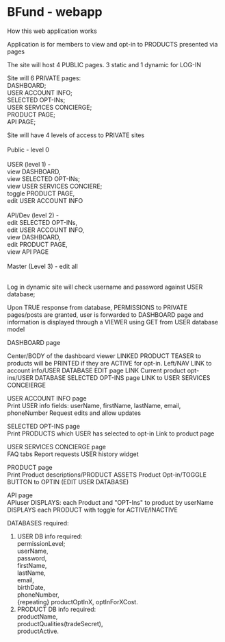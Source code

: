 # BFund - webapp

How this web application works

Application is for members to view and opt-in to PRODUCTS presented via pages

The site will host 4 PUBLIC pages. 3 static and 1 dynamic for LOG-IN

Site will 6 PRIVATE pages:<br>
DASHBOARD;<br>
USER ACCOUNT INFO;<br>
SELECTED OPT-INs;<br>
USER SERVICES CONCIERGE;<br>
PRODUCT PAGE;<br>
API PAGE;<br>

Site will have 4 levels of access to PRIVATE sites<br><br>
Public - level 0<br><br>
USER (level 1) - <br>view DASHBOARD, <br>view SELECTED OPT-INs; <br>view USER SERVICES CONCIERE; <br>toggle PRODUCT PAGE, <br>edit USER ACCOUNT INFO<br><br>
API/Dev (level 2) - <br>edit SELECTED OPT-INs, <br>edit USER ACCOUNT INFO, <br>view DASHBOARD, <br>edit PRODUCT PAGE, <br>view API PAGE<br><br>
Master (Level 3) - edit all<br><br>

Log in dynamic site will check username and password against USER database;

Upon TRUE response from database, PERMISSIONS to PRIVATE pages/posts are granted, user is forwarded to DASHBOARD page and information is displayed through a VIEWER using GET from USER database model

DASHBOARD page

  Center/BODY of the dashboard viewer LINKED PRODUCT TEASER to products will be PRINTED if they are ACTIVE for opt-in.
  Left/NAV 
    LINK to account info/USER DATABASE EDIT page
    LINK Current product opt-ins/USER DATABASE SELECTED OPT-INS page
    LINK to USER SERVICES CONCEIERGE 

USER ACCOUNT INFO page<br>
  Print USER info fields: userName, firstName, lastName, email, phoneNumber
  Request edits and allow updates


SELECTED OPT-INS page<br>
  Print PRODUCTS which USER has selected to opt-in 
  Link to product page


USER SERVICES CONCIERGE page <br>
  FAQ tabs
  Report requests
  USER history widget

PRODUCT page<br>
  Print Product descriptions/PRODUCT ASSETS 
  Product Opt-in/TOGGLE BUTTON to OPTIN (EDIT USER DATABASE)


API page<br>
  APIuser DISPLAYS: each Product and "OPT-Ins" to product by userName
  DISPLAYS each PRODUCT with toggle for ACTIVE/INACTIVE


DATABASES required:
1. USER
  DB info required: <br>permissionLevel; <br>userName, <br>password, <br>firstName, <br>lastName, <br>email, <br>birthDate, <br>phoneNumber, <br>{repeating} productOptInX, optInForXCost.<br>
2. PRODUCT
  DB info required: <br>productName, <br>productQualities(tradeSecret), <br>productActive.
